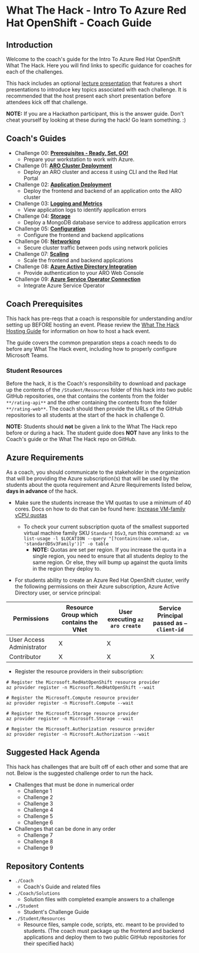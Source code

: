 # What The Hack - Intro To Azure Red Hat OpenShift - Coach Guide

## Introduction

Welcome to the coach's guide for the Intro To Azure Red Hat OpenShift What The Hack. Here you will find links to specific guidance for coaches for each of the challenges.

This hack includes an optional [lecture presentation](Lectures.pptx?raw=true) that features a short presentations to introduce key topics associated with each challenge. It is recommended that the host present each short presentation before attendees kick off that challenge.

**NOTE:** If you are a Hackathon participant, this is the answer guide. Don't cheat yourself by looking at these during the hack! Go learn something. :)

## Coach's Guides

- Challenge 00: **[Prerequisites - Ready, Set, GO!](./Solution-00.md)**
	 - Prepare your workstation to work with Azure.
- Challenge 01: **[ARO Cluster Deployment](./Solution-01.md)**
	 - Deploy an ARO cluster and access it using CLI and the Red Hat Portal
- Challenge 02: **[Application Deployment](./Solution-02.md)**
	 - Deploy the frontend and backend of an application onto the ARO cluster
- Challenge 03: **[Logging and Metrics](./Solution-03.md)**
	 - View application logs to identify application errors
- Challenge 04: **[Storage](./Solution-04.md)**
	 - Deploy a MongoDB database service to address application errors
- Challenge 05: **[Configuration](./Solution-05.md)**
	 - Configure the frontend and backend applications
- Challenge 06: **[Networking](./Solution-06.md)**
	 - Secure cluster traffic between pods using network policies
- Challenge 07: **[Scaling](./Solution-07.md)**
	 - Scale the frontend and backend applications
- Challenge 08: **[Azure Active Directory Integration](./Solution-08.md)**
	 - Provide authentication to your ARO Web Console
- Challenge 09: **[Azure Service Operator Connection](./Solution-09.md)**
	 - Integrate Azure Service Operator

## Coach Prerequisites

This hack has pre-reqs that a coach is responsible for understanding and/or setting up BEFORE hosting an event. Please review the [What The Hack Hosting Guide](https://aka.ms/wthhost) for information on how to host a hack event.

The guide covers the common preparation steps a coach needs to do before any What The Hack event, including how to properly configure Microsoft Teams.

### Student Resources

Before the hack, it is the Coach's responsibility to download and package up the contents of the `/Student/Resources` folder of this hack into two public GitHub repositories, one that contains the contents from the folder `**/rating-api**` and the other containing the contents from the folder `**/rating-web**`. The coach should then provide the URLs of the GitHub repositories to all students at the start of the hack in challenge 0.

**NOTE:** Students should **not** be given a link to the What The Hack repo before or during a hack. The student guide does **NOT** have any links to the Coach's guide or the What The Hack repo on GitHub.

## Azure Requirements

As a coach, you should communicate to the stakeholder in the organization that will be providing the Azure subscription(s) that will be used by the students about the quota requirement and Azure Requirements listed below, **days in advance** of the hack.

- Make sure the students increase the VM quotas to use a minimum of 40 cores. Docs on how to do that can be found here: [Increase VM-family vCPU quotas](https://docs.microsoft.com/en-us/azure/azure-portal/supportability/per-vm-quota-requests) 
  - To check your current subscription quota of the smallest supported virtual machine family SKU `Standard DSv3`, run this command: `az vm list-usage -l $LOCATION --query "[?contains(name.value, 'standardDSv3Family')]" -o table`
    - **NOTE:** Quotas are set per region.  If you increase the quota in a single region, you need to ensure that all students deploy to the same region.  Or else, they will bump up against the quota limits in the region they deploy to.

- For students ability to create an Azure Red Hat OpenShift cluster, verify the following permissions on their Azure subscription, Azure Active Directory user, or service principal:

| Permissions  | Resource Group which contains the VNet | User executing `az aro create` | Service Principal passed as `–client-id` |
| ------------- | ------------- | ------------- | ------------- |
| User Access Administrator | X | X | |
| Contributor  | X | X | X |
- Register the resource providers in their subscription:
```
# Register the Microsoft.RedHatOpenShift resource provider
az provider register -n Microsoft.RedHatOpenShift --wait

# Register the Microsoft.Compute resource provider
az provider register -n Microsoft.Compute --wait

# Register the Microsoft.Storage resource provider
az provider register -n Microsoft.Storage --wait

# Register the Microsoft.Authorization resource provider
az provider register -n Microsoft.Authorization --wait
```

## Suggested Hack Agenda
This hack has challenges that are built off of each other and some that are not. Below is the suggested challenge order to run the hack.

- Challenges that must be done in numerical order
  - Challenge 1 
  - Challenge 2 
  - Challenge 3 
  - Challenge 4 
  - Challenge 5 
  - Challenge 6 
- Challenges that can be done in any order
  - Challenge 7 
  - Challenge 8 
  - Challenge 9

## Repository Contents

- `./Coach`
  - Coach's Guide and related files
- `./Coach/Solutions`
  - Solution files with completed example answers to a challenge
- `./Student`
  - Student's Challenge Guide
- `./Student/Resources`
  - Resource files, sample code, scripts, etc. meant to be provided to students. (The coach must package up the frontend and backend applications and deploy them to two public GitHub repositories for their specified hack)
